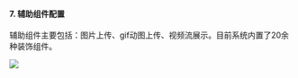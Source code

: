 #### 7. 辅助组件配置

辅助组件主要包括：图片上传、gif动图上传、视频流展示。目前系统内置了20余种装饰组件。

![](https://github.com/jdcloudcom/cn/blob/edit/image/Data-Visualization/media/.png)

